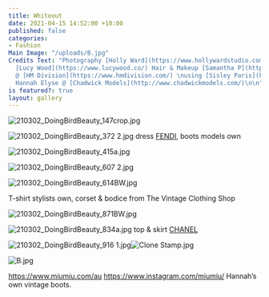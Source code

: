```yaml
---
title: Whiteout
date: 2021-04-15 14:52:00 +10:00
published: false
categories:
- Fashion
Main Image: "/uploads/B.jpg"
Credits Text: "Photography [Holly Ward](https://www.hollywardstudio.com/) Styling
  [Lucy Wood](https://www.lucywood.co/) Hair & Makeup [Samantha P](https://www.samanthap.com.au.co/)
  @ [HM Division](https://www.hmdivision.com/) \nusing [Sisley Paris](https://www.sisley-paris.com/en-AU/)\n\nModel
  Hannah Elyse @ [Chadwick Models](http://www.chadwickmodels.com/)\n\n"
is featured?: true
layout: gallery
---
```


![210302_DoingBirdBeauty_147crop.jpg](/uploads/210302_DoingBirdBeauty_147crop.jpg)

![210302_DoingBirdBeauty_372 2.jpg](/uploads/210302_DoingBirdBeauty_372%202.jpg)
dress [FENDI](https://www.fendi.com/au/), boots models own

![210302_DoingBirdBeauty_415a.jpg](/uploads/210302_DoingBirdBeauty_415a.jpg)

![210302_DoingBirdBeauty_607 2.jpg](/uploads/210302_DoingBirdBeauty_607%202.jpg)

![210302_DoingBirdBeauty_614BW.jpg](/uploads/210302_DoingBirdBeauty_614BW.jpg)

T-shirt stylists own, corset & bodice from The Vintage Clothing Shop

![210302_DoingBirdBeauty_871BW.jpg](/uploads/210302_DoingBirdBeauty_871BW.jpg)

![210302_DoingBirdBeauty_834a.jpg](/uploads/210302_DoingBirdBeauty_834a.jpg)
top & skirt [CHANEL](https://www.chanel.com/au/)

![210302_DoingBirdBeauty_916 1.jpg](/uploads/210302_DoingBirdBeauty_916%201.jpg)![Clone Stamp.jpg](/uploads/Clone%20Stamp.jpg)

![B.jpg](/uploads/B.jpg)

https://www.miumiu.com/au
https://www.instagram.com/miumiu/
Hannah’s own vintage boots.